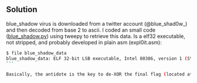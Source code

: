 ## Solution

blue_shadow virus is downloaded from a twitter account (@blue_shad0w_) and then decoded from base 2 to ascii. I coded an small code ([blue_shadow.py](blue_shadow.py)) using tweepy to retrieve this data.
Is a elf32 executable, not stripped, and probably developed in plain asm (expl0it.asm):

````bash
$ file blue_shadow_data
blue_shadow_data: ELF 32-bit LSB executable, Intel 80386, version 1 (SYSV), statically linked, not stripped
```

Basically, the antidote is the key to de-XOR the final flag (located at 0x8049210). The key used is a reference to Star Wars...
